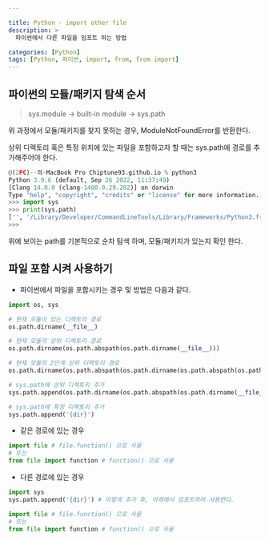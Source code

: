 ```yaml
---

title: Python - import other file
description: >
  파이썬에서 다른 파일을 임포트 하는 방법

categories: [Python]
tags: [Python, 파이썬, import, from, from import]
---
```






## 파이썬의 모듈/패키지 탐색 순서

> sys.module -> built-in module -> sys.path

위 과정에서 모듈/패키지를 찾지 못하는 경우, ModuleNotFoundError를 반환한다.

상위 디렉토리 혹은 특정 위치에 있는 파일을 포함하고자 할 때는
sys.path에 경로를 추가해주어야 한다.

```python
@(2PC)--의-MacBook Pro Chiptune93.github.io % python3
Python 3.9.6 (default, Sep 26 2022, 11:37:49) 
[Clang 14.0.0 (clang-1400.0.29.202)] on darwin
Type "help", "copyright", "credits" or "license" for more information.
>>> import sys
>>> print(sys.path)
['', '/Library/Developer/CommandLineTools/Library/Frameworks/Python3.framework/Versions/3.9/lib/python39.zip', '/Library/Developer/CommandLineTools/Library/Frameworks/Python3.framework/Versions/3.9/lib/python3.9', '/Library/Developer/CommandLineTools/Library/Frameworks/Python3.framework/Versions/3.9/lib/python3.9/lib-dynload', '/Users//Library/Python/3.9/lib/python/site-packages', '/Library/Developer/CommandLineTools/Library/Frameworks/Python3.framework/Versions/3.9/lib/python3.9/site-packages']
>>> 
```

위에 보이는 path를 기본적으로 순차 탐색 하며, 모듈/패키지가 있는지 확인 한다.

## 파일 포함 시켜 사용하기

- 파이썬에서 파일을 포함시키는 경우 및 방법은 다음과 같다.

```python
import os, sys

# 현재 모듈이 있는 디렉토리 경로
os.path.dirname(__file__)

# 현재 모듈의 상위 디렉토리 경로
os.path.dirname(os.path.abspath(os.path.dirname(__file__)))

# 현재 모듈의 2단계 상위 디렉토리 경로
os.path.dirname(os.path.abspath(os.path.dirname(os.path.abspath(os.path.dirname(__file__)))))

# sys.path에 상위 디렉토리 추가
sys.path.append(os.path.dirname(os.path.abspath(os.path.dirname(__file__))))

# sys.path에 특정 디렉토리 추가
sys.path.append('{dir}')
```

- 같은 경로에 있는 경우

```python
import file # file.function() 으로 사용
# 또는
from file import function # function() 으로 사용
```

- 다른 경로에 있는 경우

```python
import sys
sys.path.append('{dir}') # 이렇게 추가 후, 아래에서 임포트하여 사용한다.

import file # file.function() 으로 사용
# 또는
from file import function # function() 으로 사용

```